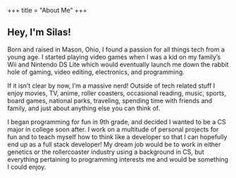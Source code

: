 +++
title = "About Me"
+++


## Hey, I'm Silas!
Born and raised in Mason, Ohio, I found a passion for all things tech from a young age. I started playing video games when I was a kid on my family’s Wii and Nintendo DS Lite which would eventually launch me down the rabbit hole of gaming, video editing, electronics, and programming. 

If it isn’t clear by now, I’m a massive nerd! Outside of tech related stuff I enjoy movies, TV, anime, roller coasters, occasional reading, music, sports, board games, national parks, traveling, spending time with friends and family, and just about anything else you can think of.

I began programming for fun in 9th grade, and decided I wanted to be a CS major in college soon after. I work on a multitude of personal projects for fun and to teach myself how to think like a developer so that I can hopefully end up as a full stack developer! My dream job would be to work in either genetics or the rollercoaster industry using a background in CS, but everything pertaining to programming interests me and would be something I could enjoy.

